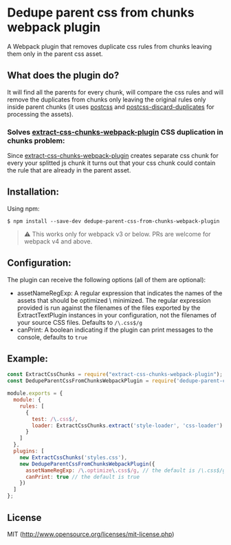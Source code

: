 # Dedupe parent css from chunks webpack plugin

A Webpack plugin that removes duplicate css rules from chunks leaving them only in the parent css asset.

## What does the plugin do?

It will find all the parents for every chunk, will compare the css rules and will remove the duplicates from chunks only leaving the original rules only inside parent chunks (it uses [postcss](https://github.com/postcss/postcss) and  [postcss-discard-duplicates](https://github.com/ben-eb/postcss-discard-duplicates) for processing the assets).

### Solves [extract-css-chunks-webpack-plugin](https://github.com/faceyspacey/extract-css-chunks-webpack-plugin) CSS duplication in chunks problem:

Since [extract-css-chunks-webpack-plugin](https://github.com/faceyspacey/extract-css-chunks-webpack-plugin) creates separate css chunk for every your splitted js chunk it turns out that your css chunk could contain the rule that are already in the parent asset.

## Installation:

Using npm:
```shell
$ npm install --save-dev dedupe-parent-css-from-chunks-webpack-plugin
```

> :warning: This works only for webpack v3 or below. PRs are welcome for webpack v4 and above.

## Configuration:

The plugin can receive the following options (all of them are optional):
* assetNameRegExp: A regular expression that indicates the names of the assets that should be optimized \ minimized. The regular expression provided is run against the filenames of the files exported by the ExtractTextPlugin instances in your configuration, not the filenames of your source CSS files. Defaults to `/\.css$/g`
* canPrint: A boolean indicating if the plugin can print messages to the console, defaults to `true`

## Example:

``` javascript
const ExtractCssChunks = require("extract-css-chunks-webpack-plugin");
const DedupeParentCssFromChunksWebpackPlugin = require('dedupe-parent-css-from-chunks-webpack-plugin');

module.exports = {
  module: {
    rules: [
      {
        test: /\.css$/,
        loader: ExtractCssChunks.extract('style-loader', 'css-loader')
      }
    ]
  },
  plugins: [
    new ExtractCssChunks('styles.css'),
    new DedupeParentCssFromChunksWebpackPlugin({
      assetNameRegExp: /\.optimize\.css$/g, // the default is /\.css$/g
      canPrint: true // the default is true
    })
  ]
};
```

## License

MIT (http://www.opensource.org/licenses/mit-license.php)
